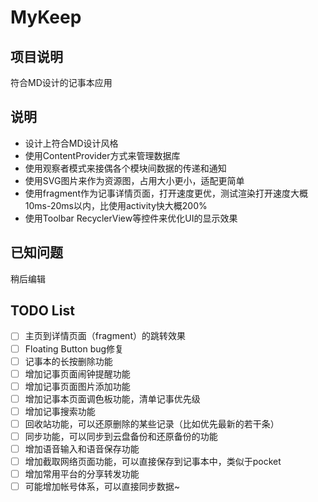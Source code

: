 # MyKeep
## 项目说明
 符合MD设计的记事本应用
 
## 说明
 - 设计上符合MD设计风格
 - 使用ContentProvider方式来管理数据库
 - 使用观察者模式来接偶各个模块间数据的传递和通知
 - 使用SVG图片来作为资源图，占用大小更小，适配更简单
 - 使用fragment作为记事详情页面，打开速度更优，测试渲染打开速度大概10ms-20ms以内，比使用activity快大概200%
 - 使用Toolbar RecyclerView等控件来优化UI的显示效果

## 已知问题
 稍后编辑
 
## TODO List
  - [ ] 主页到详情页面（fragment）的跳转效果
  - [ ] Floating Button bug修复
  - [ ] 记事本的长按删除功能
  - [ ] 增加记事页面闹钟提醒功能
  - [ ] 增加记事页面图片添加功能
  - [ ] 增加记事本页面调色板功能，清单记事优先级
  - [ ] 增加记事搜索功能
  - [ ] 回收站功能，可以还原删除的某些记录（比如优先最新的若干条）
  - [ ] 同步功能，可以同步到云盘备份和还原备份的功能
  - [ ] 增加语音输入和语音保存功能
  - [ ] 增加截取网络页面功能，可以直接保存到记事本中，类似于pocket
  - [ ] 增加常用平台的分享转发功能
  - [ ] 可能增加帐号体系，可以直接同步数据~
